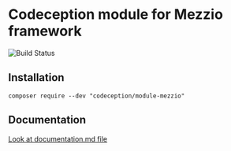 # Codeception module for Mezzio framework

![Build Status](https://github.com/Codeception/module-mezzio/workflows/CI/badge.svg)

## Installation

```
composer require --dev "codeception/module-mezzio"
```

## Documentation

<a href="documentation.md">Look at documentation.md file</a>
